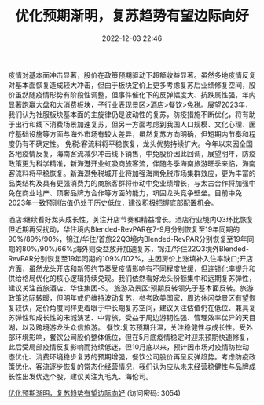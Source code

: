 ﻿---
title: 优化预期渐明，复苏趋势有望边际向好
date: 2022-12-03 22:46
tags:
- 社会服务行业
updated: 
---

疫情对基本面冲击显著，股价在政策预期驱动下超额收益显著。虽然多地疫情反复对基本面恢复造成较大冲击，但由于板块定价上更多考虑复苏后业绩修复空间，股价虽然随疫情形势有阶段性调整，但事件催化下的反弹幅度大、抗跌属性强，年内显著跑赢大盘和大消费板块，子行业表现景区>酒店>餐饮>免税。展望2023年，我们认为社服板块基本面的主旋律仍是波动性的复苏，防疫措施不断优化，将有助于出行和线下消费场景加速复苏，但另一方面考虑到我国人口规模、文化心理、医疗基础设施等方面与海外市场有较大差异，虽然复苏方向明确，但短期内节奏和程度仍有不确定性。
免税:客流料将平稳恢复，龙头优势持续扩大。今年以来因全国各地疫情反复，海南客流减少冲击线下销售，中免股价因此回调，展望明年，防疫政策更为科学精准，新海港开业虹吸商旅客流，伴随冬季海南旅游旺季来临，海南客流料将平稳恢复。新海港免税城开业将加强海南免税市场集群效应，更为丰富的品类结构及具有更强消费力的商旅客群将带动中免业绩增长，与太古合作将加强中免在商业地产、顶奢品牌方合作等方面的能力，巩固龙头竞争壁垒。目前中免2023年一致预测估值仍处于历史低位，建议积极把握底部配置机会。
<!-- more -->
酒店:继续看好龙头成长性，关注开店节奏和精益增长。酒店行业境内Q3环比恢复但近期再受扰动，华住境内Blended-RevPAR在7-9月分别恢复至19年同期的90%/89%/90%，锦江/华住/首旅22Q3境内Blended-RevPAR分别恢复至19年同期的80%/90%/66%;海外则受益放开加速复苏，锦江/华住22Q3境外Blended-RevPAR分别恢复至19年同期的109%/102%，主因房价上涨填补入住率缺口;开店方面，虽然龙头开店和新签约节奏受疫情影响有不同程度放缓，但连锁化率提升和供给格局优化的核心逻辑持续兑现。我们依然看好龙头份额集中和远期复苏弹性，建议关注首旅酒店、华住集团-S。
旅游及景区:预期反转领先于基本面反转。旅游政策边际转暖，但明年或仍维持波动复苏，参考欧美国家，周边休闲类景区有望恢复较快，定价角度同样更着眼于中长期复苏空间，建议关注估值仍在低位、兼具复苏弹性和成长性的宋城演艺、中青旅，受益于周边游韧性强、管理效率优异的天目湖，以及跨境游龙头众信旅游。
餐饮:复苏预期升温，关注稳健性与成长性。受外部环境影响，餐饮公司股价整体低位，但在5月底疫情稳定时迎来预期快速修复，此后受局部疫情反复影响而持续低迷，但10月底以来，预计因市场对疫情防控动态优化、消费环境稳步复苏的预期增强，餐饮公司股价再呈反弹趋势。考虑防疫政策优化、客流逐步恢复的常态化经营情况，我们认为应从未来经营稳健性与品牌成长性出发优选个股，建议关注九毛九、海伦司。

[优化预期渐明，复苏趋势有望边际向好](https://url12.ctfile.com/f/3948612-739737430-14e93f?p=3054)
(访问密码: 3054)

